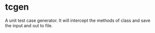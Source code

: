 # tcgen
A unit test case generator. It will intercept the methods of class and save the input and out to file.
